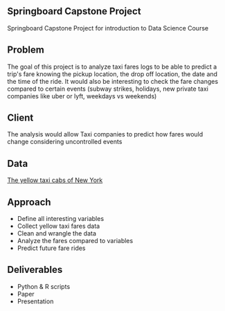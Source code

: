 Springboard Capstone Project
----------------------------

Springboard Capstone Project for introduction to Data Science Course

Problem
-------

The goal of this project is to analyze taxi fares logs to be able to
predict a trip's fare knowing the pickup location, the drop off
location, the date and the time of the ride. It would also be
interesting to check the fare changes compared to certain events (subway
strikes, holidays, new private taxi companies like uber or lyft,
weekdays vs weekends)

Client
------

The analysis would allow Taxi companies to predict how fares would
change considering uncontrolled events

Data
----

[The yellow taxi cabs of New
York](https://bigquery.cloud.google.com/table/nyc-tlc:yellow.trips?pli=1)

Approach
--------

-   Define all interesting variables
-   Collect yellow taxi fares data
-   Clean and wrangle the data
-   Analyze the fares compared to variables
-   Predict future fare rides

Deliverables
------------

-   Python & R scripts
-   Paper
-   Presentation
